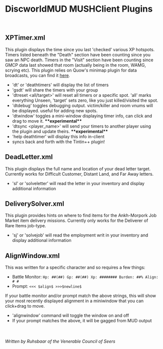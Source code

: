 # DiscworldMUD MUSHClient Plugins
<br/>

## XPTimer.xml
This plugin displays the time since you last 'checked' various XP hotspots. Timers listed beneath the "Death" section have been counting since you saw an NPC death. Timers in the "Visit" section have been counting since GMCP data last showed that room (actually being in the room, WAMG, scrying etc).  This plugin relies on Quow's minimap plugin for data broadcasts, you can find it [here](http://quow.co.uk/minimap.php).
* 'dt' or 'deathtimers' will display the list of timers
* 'gsdt' will share the timers with your group
* 'dtreset <all/target>' will reset all timers or a specific spot. 'all' marks everything Unseen, 'target' sets zero, like you just killed/visited the spot.
* 'dtdebug' toggles debugging output. victim/killer and room vnums will be displayed. useful for adding new spots. 
* 'dtwindow' toggles a mini-window displaying timer info, can click and drag to move it. **\*\*experimental\*\***
* 'dtsync <player_name>' will send your timers to another player using the plugin and update theirs. **\*\*experimental\*\***
* 'help deathtimer' will display this info in-client
* syncs back and forth with the Tintin++ plugin!
  
## DeadLetter.xml
This plugin displays the full name and location of your dead letter target. Currently works for Difficult Customer, Distant Land, and Far Away letters.
* 'sl' or 'solveletter' will read the letter in your inventory and display additional information
  
## DeliverySolver.xml
This plugin provides hints on where to find items for the Ankh-Morpork Job Market item delivery missions. Currently only works for the Deliverer of Rare Items job-type.
* 'sj' or 'solvejob' will read the employment writ in your inventory and display additional information

## AlignWindow.xml
This was written for a specific character and so requires a few things:
* Battle Monitor: `Hp: ##(##) Gp: ##(##) Xp: ######## Burden: ##% Align: # #`
* Prompt: `<<< $align$ >>>$newline$`

If your battle monitor and/or prompt match the above strings, this will show your most recently displayed alignment in a miniwindow that you can click+drag to move. 
* 'alignwindow' command will toggle the window on and off
* If your prompt matches the above, it will be gagged from MUD output

<br/>

###### Written by Ruhsbaar of the Venerable Council of Seers
